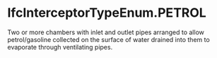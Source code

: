 IfcInterceptorTypeEnum.PETROL
=============================
Two or more chambers with inlet and outlet pipes arranged to allow
petrol/gasoline collected on the surface of water drained into them to
evaporate through ventilating pipes.


